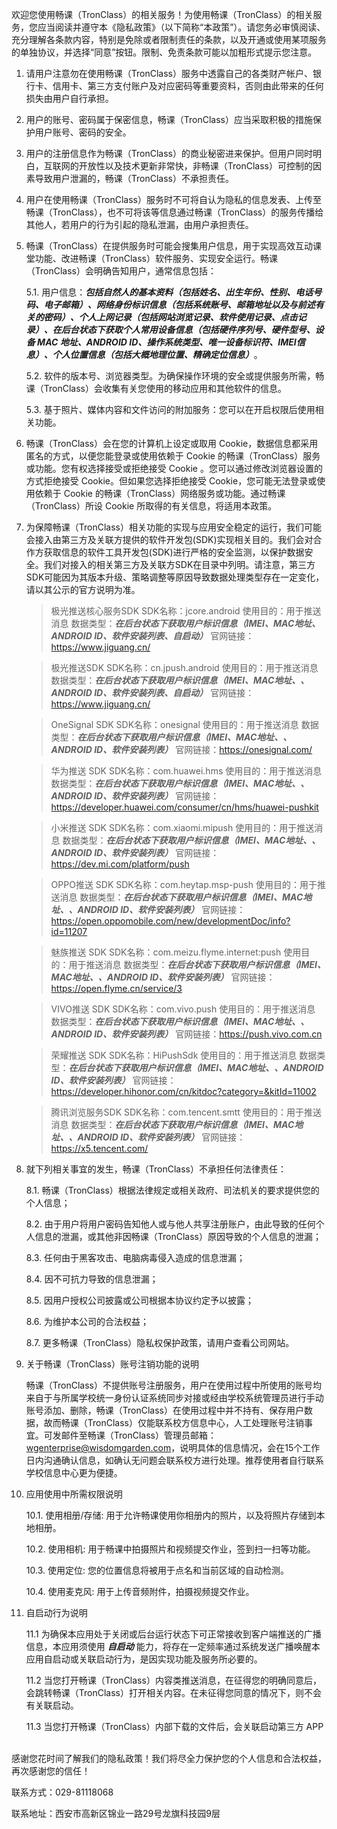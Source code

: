 欢迎您使用畅课（TronClass）的相关服务！为使用畅课（TronClass）的相关服务，您应当阅读并遵守本《隐私政策》（以下简称“本政策”）。请您务必审慎阅读、充分理解各条款内容，特别是免除或者限制责任的条款，以及开通或使用某项服务的单独协议，并选择“同意”按钮。限制、免责条款可能以加粗形式提示您注意。

1. 请用户注意勿在使用畅课（TronClass）服务中透露自己的各类财产帐户、银行卡、信用卡、第三方支付账户及对应密码等重要资料，否则由此带来的任何损失由用户自行承担。

2. 用户的账号、密码属于保密信息，畅课（TronClass）应当采取积极的措施保护用户账号、密码的安全。

3. 用户的注册信息作为畅课（TronClass）的商业秘密进来保护。但用户同时明白，互联网的开放性以及技术更新非常快，非畅课（TronClass）可控制的因素导致用户泄漏的，畅课（TronClass）不承担责任。

4. 用户在使用畅课（TronClass）服务时不可将自认为隐私的信息发表、上传至畅课（TronClass），也不可将该等信息通过畅课（TronClass）的服务传播给其他人，若用户的行为引起的隐私泄漏，由用户承担责任。

5. 畅课（TronClass）在提供服务时可能会搜集用户信息，用于实现高效互动课堂功能、改进畅课（TronClass）软件服务、实现安全运行。畅课（TronClass）会明确告知用户，通常信息包括：
   
    5.1. 用户信息：***包括自然人的基本资料（包括姓名、出生年份、性别、电话号码、电子邮箱）、网络身份标识信息（包括系统账号、邮箱地址以及与前述有关的密码）、个人上网记录（包括网站浏览记录、软件使用记录、点击记录）、在后台状态下获取个人常用设备信息（包括硬件序列号、硬件型号、设备 MAC 地址、ANDROID ID、操作系统类型、唯一设备标识符、IMEI信息）、个人位置信息（包括大概地理位置、精确定位信息）***。
   
    5.2. 软件的版本号、浏览器类型。为确保操作环境的安全或提供服务所需，畅课（TronClass）会收集有关您使用的移动应用和其他软件的信息。
   
    5.3. 基于照片、媒体内容和文件访问的附加服务：您可以在开启权限后使用相关功能。
   
6. 畅课（TronClass）会在您的计算机上设定或取用 Cookie，数据信息都采用匿名的方式，以便您能登录或使用依赖于 Cookie 的畅课（TronClass）服务或功能。您有权选择接受或拒绝接受 Cookie 。您可以通过修改浏览器设置的方式拒绝接受 Cookie。但如果您选择拒绝接受 Cookie，您可能无法登录或使用依赖于 Cookie 的畅课（TronClass）网络服务或功能。通过畅课（TronClass）所设 Cookie 所取得的有关信息，将适用本政策。

7. 为保障畅课（TronClass）相关功能的实现与应用安全稳定的运行，我们可能会接入由第三方及关联方提供的软件开发包(SDK)实现相关目的。我们会对合作方获取信息的软件工具开发包(SDK)进行严格的安全监测，以保护数据安全。我们对接入的相关第三方及关联方SDK在目录中列明。请注意，第三方SDK可能因为其版本升级、策略调整等原因导致数据处理类型存在一定变化，请以其公示的官方说明为准。

    > 极光推送核心服务SDK
    > SDK名称：jcore.android
    > 使用目的：用于推送消息
    > 数据类型：***在后台状态下获取用户标识信息（IMEI、MAC地址、ANDROID ID、软件安装列表、自启动）***
    > 官网链接：https://www.jiguang.cn/

    > 极光推送SDK
    > SDK名称：cn.jpush.android
    > 使用目的：用于推送消息
    > 数据类型：***在后台状态下获取用户标识信息（IMEI、MAC地址、、ANDROID ID、软件安装列表、自启动）***
    > 官网链接：https://www.jiguang.cn/
   
    > OneSignal SDK
    > SDK名称：onesignal
    > 使用目的：用于推送消息
    > 数据类型：***在后台状态下获取用户标识信息（IMEI、MAC地址、、ANDROID ID、软件安装列表）***
    > 官网链接：https://onesignal.com/

    > 华为推送 SDK
    > SDK名称：com.huawei.hms
    > 使用目的：用于推送消息
    > 数据类型：***在后台状态下获取用户标识信息（IMEI、MAC地址、、ANDROID ID、软件安装列表）***
    > 官网链接：https://developer.huawei.com/consumer/cn/hms/huawei-pushkit

    > 小米推送 SDK
    > SDK名称：com.xiaomi.mipush
    > 使用目的：用于推送消息
    > 数据类型：***在后台状态下获取用户标识信息（IMEI、MAC地址、、ANDROID ID、软件安装列表）***
    > 官网链接：https://dev.mi.com/platform/push

    > OPPO推送 SDK
    > SDK名称：com.heytap.msp-push
    > 使用目的：用于推送消息
    > 数据类型：***在后台状态下获取用户标识信息（IMEI、MAC地址、、ANDROID ID、软件安装列表）***
    > 官网链接：https://open.oppomobile.com/new/developmentDoc/info?id=11207

    > 魅族推送 SDK
    > SDK名称：com.meizu.flyme.internet:push
    > 使用目的：用于推送消息
    > 数据类型：***在后台状态下获取用户标识信息（IMEI、MAC地址、、ANDROID ID、软件安装列表）***
    > 官网链接：https://open.flyme.cn/service/3

    > VIVO推送 SDK
    > SDK名称：com.vivo.push
    > 使用目的：用于推送消息
    > 数据类型：***在后台状态下获取用户标识信息（IMEI、MAC地址、、ANDROID ID、软件安装列表）***
    > 官网链接：https://push.vivo.com.cn

    > 荣耀推送 SDK
    > SDK名称：HiPushSdk
    > 使用目的：用于推送消息
    > 数据类型：***在后台状态下获取用户标识信息（IMEI、MAC地址、、ANDROID ID、软件安装列表）***
    > 官网链接：https://developer.hihonor.com/cn/kitdoc?category=&kitId=11002

    > 腾讯浏览服务SDK
    > SDK名称：com.tencent.smtt
    > 使用目的：用于推送消息
    > 数据类型：***在后台状态下获取用户标识信息（IMEI、MAC地址、、ANDROID ID、软件安装列表）***
    > 官网链接：https://x5.tencent.com/


8. 就下列相关事宜的发生，畅课（TronClass）不承担任何法律责任：

    8.1. 畅课（TronClass）根据法律规定或相关政府、司法机关的要求提供您的个人信息；

    8.2. 由于用户将用户密码告知他人或与他人共享注册账户，由此导致的任何个人信息的泄漏，或其他非因畅课（TronClass）原因导致的个人信息的泄漏；

    8.3. 任何由于黑客攻击、电脑病毒侵入造成的信息泄漏；

    8.4. 因不可抗力导致的信息泄漏；

    8.5. 因用户授权公司披露或公司根据本协议约定予以披露；

    8.6. 为维护本公司的合法权益；

    8.7. 更多畅课（TronClass）隐私权保护政策，请用户查看公司网站。

9. 关于畅课（TronClass）账号注销功能的说明

    畅课（TronClass）不提供账号注册服务，用户在使用过程中所使用的账号均来自于与所属学校统一身份认证系统同步对接或经由学校系统管理员进行手动账号添加、删除，畅课（TronClass）在使用过程中并不持有、保存用户数据，故而畅课（TronClass）仅能联系校方信息中心，人工处理账号注销事宜。可发邮件至畅课（TronClass）管理员邮箱：wgenterprise@wisdomgarden.com，说明具体的信息情况，会在15个工作日内沟通确认信息，如确认无问题会联系校方进行处理。推荐使用者自行联系学校信息中心更为便捷。


10. 应用使用中所需权限说明

    10.1. 使用相册/存储: 用于允许畅课使用你相册内的照片，以及将照片存储到本地相册。

    10.2. 使用相机: 用于畅课中拍摄照片和视频提交作业，签到扫一扫等功能。

    10.3. 使用定位: 您的位置信息将被用于点名和当前区域的自动检测。

    10.4. 使用麦克风: 用于上传音频附件，拍摄视频提交作业。

11. 自启动行为说明

    11.1 为确保本应用处于关闭或后台运行状态下可正常接收到客户端推送的广播信息，本应用须使用 ***自启动*** 能力，将存在一定频率通过系统发送广播唤醒本应用自启动或关联启动行为，是因实现功能及服务所必要的。

    11.2 当您打开畅课（TronClass）内容类推送消息，在征得您的明确同意后，会跳转畅课（TronClass）打开相关内容。在未征得您同意的情况下，则不会有关联启动。

    11.3 当您打开畅课（TronClass）内部下载的文件后，会关联启动第三方 APP


<br />
感谢您花时间了解我们的隐私政策！我们将尽全力保护您的个人信息和合法权益，再次感谢您的信任！

<br />
<p>联系方式：029-81118068</p>
<p>联系地址：西安市高新区锦业一路29号龙旗科技园9层</p>